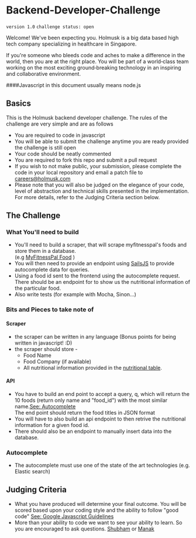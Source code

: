 # Backend-Developer-Challenge

`version 1.0`
`challenge status: open`

Welcome! We've been expecting you. Holmusk is a big data based high tech company specializing in healthcare in Singapore. 

If you're someone who bleeds code and aches to make a difference in the world, then you are at the right place. You will be part of a world‑class team working on the most exciting ground‑breaking technology in an inspiring and collaborative environment.

####Javascript in this document usually means node.js

## Basics

This is the Holmusk backend developer challenge. The rules of the challenge are very simple and are as follows

* You are required to code in javascript
* You will be able to submit the challenge anytime you are ready provided the challenge is still open
* Your code should be neatly commented
* You are required to fork this repo and submit a pull request
* If you wish to not make public, your submission, please complete the code in your local repository and email a patch file to careers@holmusk.com
* Please note that you will also be judged on the elegance of your code, level of abstraction and technical skills presented in the implementation. For more details, refer to the Judging Criteria section below.

## The Challenge 

### What You'll need to build
* You'll need to build a scraper, that will scrape myfitnesspal's foods and store them in a database.   
(e.g [MyFitnessPal Food](http://www.myfitnesspal.com/food/calories/179990009) )
* You will then need to provide an endpoint using [SailsJS](http://sailsjs.com) to provide autocomplete data for queries. 
* Using a food id sent to the frontend using the autocomplete request. There should be an endpoint for to show us the nutritional information of the particular food.
* Also write tests (for example with Mocha, Sinon...)
 

### Bits and Pieces to take note of

#### Scraper
* the scraper can be written in any language (Bonus points for being written in javascript! :D)  
* the scraper should store - 
	* Food Name
	* Food Company (if available)
	* All nutritional information provided in the [nutritional table](http://puu.sh/hExfZ/611b665ef4.png).

	
#### API
* You have to build an end point to accept a query, q, which will return the 10 foods (return only name and "food_id") with the most similar name.[See: Autocomplete](http://en.wikipedia.org/wiki/Autocomplete)  
The end point should return the food titles in JSON format
* You will have to also build an api endpoint to then retrive the nutritional information for a given food id.
* There should also be an endpoint to manually insert data into the database.

### Autocomplete
* The autocomplete must use one of the state of the art technologies (e.g. Elastic search)

## Judging Criteria 
* What you have produced will determine your final outcome. You will be scored based upon your coding style and the ability to follow "good code" [See: Google Javascript Guidelines](https://google-styleguide.googlecode.com/svn/trunk/javascriptguide.xml)
* More than your ability to code we want to see your ability to learn. So you are encouraged to ask questions. [Shubham](mailto:shubham.goyal@holmusk.com) or [Manak](mailto:manak.kapoor@holmusk.com)
